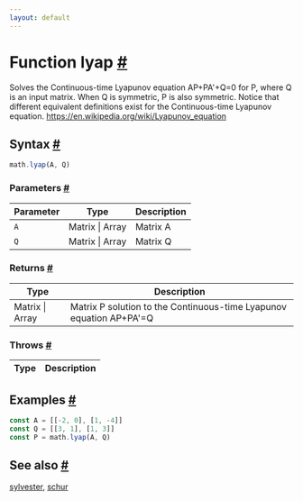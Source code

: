 ```yaml
---
layout: default
---
```


<!-- Note: This file is automatically generated from source code comments. Changes made in this file will be overridden. -->

<h1 id="function-lyap">Function lyap <a href="#function-lyap" title="Permalink">#</a></h1>

Solves the Continuous-time Lyapunov equation AP+PA'+Q=0 for P, where
Q is an input matrix. When Q is symmetric, P is also symmetric. Notice
that different equivalent definitions exist for the Continuous-time
Lyapunov equation.
https://en.wikipedia.org/wiki/Lyapunov_equation


<h2 id="syntax">Syntax <a href="#syntax" title="Permalink">#</a></h2>

```js
math.lyap(A, Q)
```

<h3 id="parameters">Parameters <a href="#parameters" title="Permalink">#</a></h3>

Parameter | Type | Description
--------- | ---- | -----------
`A` | Matrix &#124; Array | Matrix A
`Q` | Matrix &#124; Array | Matrix Q

<h3 id="returns">Returns <a href="#returns" title="Permalink">#</a></h3>

Type | Description
---- | -----------
Matrix &#124; Array | Matrix P solution to the Continuous-time Lyapunov equation AP+PA'=Q


<h3 id="throws">Throws <a href="#throws" title="Permalink">#</a></h3>

Type | Description
---- | -----------


<h2 id="examples">Examples <a href="#examples" title="Permalink">#</a></h2>

```js
const A = [[-2, 0], [1, -4]]
const Q = [[3, 1], [1, 3]]
const P = math.lyap(A, Q)
```


<h2 id="see-also">See also <a href="#see-also" title="Permalink">#</a></h2>

[sylvester](sylvester.html),
[schur](schur.html)
